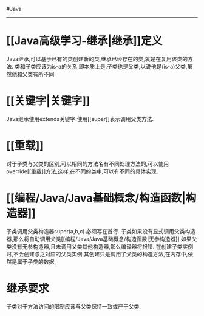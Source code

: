 #Java 

---
# [[Java高级学习-继承|继承]]定义
Java继承,可以基于已有的类创建新的类,继承已经存在的类,就是在复用该类的方法.
类和子类应该为is-a的关系,即本质上是.子类也是父类,以说他是(is-a)父类,虽然他和父类有所不同.

# [[关键字|关键字]]
Java继承使用extends关键字.使用[[super]]表示调用父类方法.

# [[重载]]
对于子类与父类的区别,可以相同的方法名有不同处理方法的,可以使用override[[重载]]方法,这样,在不同的类中,可以有不同的具体实现.

# [[编程/Java/Java基础概念/构造函数|构造器]]
子类调用父类构造器super(a,b,c).必须写在首行.
子类如果没有显式调用父类构造器,那么将自动调用父类[[编程/Java/Java基础概念/构造函数|无参构造器]],如果父类没有无参构造器,且未调用父类其他构造器,那么编译器将报错.
在创建子类实例时,不会创建与之对应的父类实例,其创建只是调用了父类的构造方法,在内存中,依然是属于子类的数据.

# 继承要求
子类对于方法访问的限制应该与父类保持一致或严于父类.
